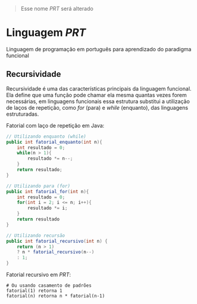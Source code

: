 > Esse nome _PRT_ será alterado
# Linguagem _PRT_
Linguagem de programação em português para aprendizado do paradigma funcional

<!-- ## Funções de alta ordem
São funções que recebem uma ou mais funções como parâmetro ou retornam uma função como resultado.
Exemplo em _PRT_:
```PRT
módulo AltaOrdem onde
	# A função 'aplicar_para' recebe uma função como parâmetro
	aplicar_para(x, função) retorna função(x)

	somar(x, y) retorna x + y
fim

# Usando 'Currying' somar(5) retorna uma função `somar(5, y)`
aplicar_para(10, somar(5)) # 15
``` -->
## Recursividade
Recursividade é uma das características principais da linguagem funcional. Ela define que uma função pode chamar ela mesma quantas vezes forem necessárias, em linguagens funcionais essa estrutura substitui a utilização de laços de repetição, como _for_ (para) e _while_ (enquanto), das linguagens estruturadas.

Fatorial com laço de repetição em Java:
```java
// Utilizando enquanto (while)
public int fatorial_enquanto(int n){
	int resultado = 0;
	while(n > 1){
		resultado *= n--;
	}
	return resultado;
}

// Utilizando para (for)
public int fatorial_for(int n){
	int resultado = 0;
	for(int i = 2; i <= n; i++){
		resultado *= i;
	}
	return resultado
}

// Utilizando recursão
public int fatorial_recursivo(int n) {
	return (n > 1) 
	? n * fatorial_recursivo(n--) 
	: 1;
}
```

Fatorial recursivo em _PRT_:
```PRT
# Ou usando casamento de padrões
fatorial(1) retorna 1
fatorial(n) retorna n * fatorial(n-1)
```

